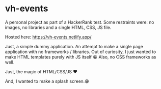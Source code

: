 # vh-events

A personal project as part of a HackerRank test.
Some restraints were: no images, no libraries and a single HTML, CSS, JS file.

Hosted here: https://vh-events.netlify.app/

Just, a simple dummy application.
An attempt to make a single page application with no frameworks / libraries.
Out of curiosity, I just wanted to make HTML templates purely with JS itself 😀
Also, no CSS frameworks as well.

Just, the magic of HTML/CSS/JS ❤

And, I wanted to make a splash screen.😁 
